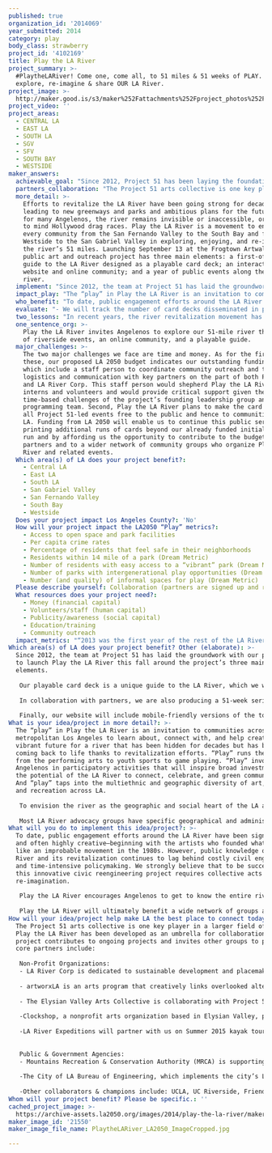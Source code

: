 ```yaml
---
published: true
organization_id: '2014069'
year_submitted: 2014
category: play
body_class: strawberry
project_id: '4102169'
title: Play the LA River
project_summary: >-
  #PlaytheLARiver! Come one, come all, to 51 miles & 51 weeks of PLAY. Find,
  explore, re-imagine & share OUR LA River.
project_image: >-
  http://maker.good.is/s3/maker%252Fattachments%252Fproject_photos%252Fimages%252F21550%252Fdisplay%252FPlaytheLARiver_LA2050_ImageCropped.jpg=c570x385
project_video: ''
project_areas:
  - CENTRAL LA
  - EAST LA
  - SOUTH LA
  - SGV
  - SFV
  - SOUTH BAY
  - WESTSIDE
maker_answers:
  achievable_goal: "Since 2012, Project 51 has been laying the foundation for Play the LA River through extensive scouting of sites along the river and by building a vibrant network of partners and initial funders. We have already done the collaborating, writing, designing, and planning for our 56-site playable guide to the river; and we have launched an interim website and social media presence. In addition, we have crafted a detailed project timeline (below). Finally, we have formed a dynamic and cross-cutting team to lead the Play the LA River charge and have core partners in place to help produce public programs during the project year (Sept. 2014-Sept. 2015).\r\n\r\nSUMMER/FALL 2014\r\n-Complete Play the LA River card deck guide and do first printing \r\n-Finalize project launch\r\n-Finalize roadmap for programming of events with partners and collaborators\r\n-Finalize roadmap for outreach to foster self-organized programs and card-deck distribution\r\n-Develop and distribute toolkit for self-organized programs\r\n-Develop and launch Play the LA River interactive website with social media integration\r\n-Populate fall and winter events calendar \r\n-Launch project at Frogtown Artwalk (September 13)\r\n-Hold artworx exhibition of student projects; Clockshop screenings and campout\r\n\r\nWINTER 2015\r\n-Continue programming and community outreach\r\n-Populate spring events calendar\r\n-Identify play events/projects for website’s online exhibits section; solicit proposals for online exhibits from Play the LA River partners and community network\r\n-Plan “mobile play” series that LA River Corp will spearhead\r\n-Hold artworx exhibition of student projects; Clockshop’s 7 nights of campfires and stories about rivers\r\n-Complete second printing and distribution of card decks\r\n\r\nSPRING 2015\r\n-Continue programming and community outreach\r\n-Populate summer events calendar\r\n-Release first series of online exhibits\r\n-Plan summer kayak race with LA River Expeditions\r\n-Plan summer youth series with MRCA’s junior ranger and Compton Junior Posse programs\r\n-Hold LA River Corp’s series “Admiral Uncle Tio Rio & His Playmeister Parade,” offering four unique mobile play interventions\r\n-Hold artworx exhibition of student projects; Clockshop campout\r\n\r\nSUMMER 2015\r\n-Commission participants and finalize schedule for closing festival\r\n-Release second series of online exhibits\r\n-Hold summer kayak race and summer youth series\r\n-Complete third printing and distribution of card decks\r\n-Hold Play the LA River closing festival (September)"
  partners_collaboration: "The Project 51 arts collective is one key player in a larger field of groups. Play the LA River has been developed as an umbrella for collaboration, and the project contributes to ongoing projects and invites other groups to play! Our core partners include:\r\n\r\nNon-Profit Organizations:\r\n- LA River Corp is dedicated to sustainable development and placemaking along the LA River corridor. At the core of its mission is transforming the LA River into a vibrant public space through their LA River Regatta Club (a platform for community engagement and innovative events). LA River Corp is a leading partner in the Play the LA River programming efforts.  \r\n\r\n- artworxLA is an arts program that creatively links overlooked alternative high school students with professional artists, cultural institutions, and communities to produce and present new work. In 2014-15, artworxLA will guide students to create art projects that connect to Play the LA River in 27 alternative arts classrooms throughout LA County. Each 11-week workshop will culminate in a student exhibition and presentations at the LA River Center and Gardens. \r\n\r\n- The Elysian Valley Arts Collective is collaborating with Project 51, LA River Corp, and MRCA on the Play the LA River launch, which will take place in conjunction with their annual Frogtown Artwalk.\r\n\r\n-Clockshop, a nonprofit arts organization based in Elysian Valley, provides cultural programming to activate the as-yet-undeveloped Bowtie Parcel for California State Parks. Clockshop also supports other projects by artists, writers, and civic leaders. Clockshop is collaborating with Project 51 on public engagement events, including campouts, storytelling, and screenings at Bowtie, along the river.\r\n \r\n-LA River Expeditions will partner with us on Summer 2015 kayak tours on the river.\r\n\r\n \r\nPublic & Government Agencies:\r\n- Mountains Recreation & Conservation Authority (MRCA) is supporting the project through funding, venue permitting, and access as well as joint programming through their campfire and junior ranger programs.\r\n\r\n-The City of LA Bureau of Engineering, which implements the city’s LA River Master Plan, and California State Parks, which oversees the two largest riverside parks, are providing support to the project on access, permitting, and outreach.\r\n\r\n-Other collaborators & champions include: UCLA, UC Riverside, Friends of the LA River (FoLAR), River Wild, Boom: A Journal of California, and the EPA-led Urban Waters Federal Partnership."
  more_detail: >-
    Efforts to revitalize the LA River have been going strong for decades,
    leading to new greenways and parks and ambitious plans for the future. Yet
    for many Angelenos, the river remains invisible or inaccessible, or brings
    to mind Hollywood drag races. Play the LA River is a movement to engage
    every community from the San Fernando Valley to the South Bay and from the
    Westside to the San Gabriel Valley in exploring, enjoying, and re-imagining
    the river’s 51 miles. Launching September 13 at the Frogtown Artwalk, this
    public art and outreach project has three main elements: a first-of-its-kind
    guide to the LA River designed as a playable card deck; an interactive
    website and online community; and a year of public events along the entire
    river.
  implement: "Since 2012, the team at Project 51 has laid the groundwork with our partners to launch Play the LA River this fall around the project’s three main elements.\r\n\r\nOur playable card deck is a unique guide to the LA River, which we will disseminate for free at events and via community outreach. With 52 river sites and 4 off-river “wild card” sites all organized into 4 geographic “suits,” the card deck features greenways and parks along with places that river revitalization has yet to touch but that hold meaning for local communities. Each card is both a tool and an artwork––with a custom map, “dashboard” of site features, access instructions, and tips on how to play. The cards also invite Angelenos to share how THEY play the LA River: dance, picnic, skate, juggle, kayak, bird-watch, bike, paint, swing, BBQ, practice yoga, ride horses, play soccer, play music, fly kites, and the possibilities continue! After extensive scouting, we have finished the card deck and will distribute an initial 2,500 this fall.\r\n\r\nIn collaboration with partners, we are also producing a 51-week series of public events––including a launch extravaganza at the Frogtown Artwalk on September 13, a closing festival in September 2015, and smaller-scale riverside events across all 4 geographic “suits” (Valley, Glendale Narrows, Downtown, and South). For example, LA River Corp will take the lead in producing a “mobile play” series featuring neighborhood scavenger hunts and bicycle theater. In addition to the programs we implement, Play the LA River will do outreach to an array of organizations—from cultural, sports, and youth groups to gamers, performers, and scientists––in order to galvanize diverse forms of play along the river. To support others in organizing their own play programs and to facilitate spontaneous riverside play, we will develop a toolkit in English and Spanish. The toolkit will include practical resources on river access plus illustrative ideas for self-organized gatherings and projects. \r\n\r\nFinally, our website will include mobile-friendly versions of the toolkit and cards (complete with interactive maps of our 56 sites), an events calendar, and curated multimedia exhibits featuring select Play the LA River events and projects. Through a community-generated and multilingual “stream” of social media posts, the website will also integrate stories, pictures, recordings, and videos showcasing how Angelenos play the LA River today and how they aspire to play there in the future. "
  impact_play: "The “play” in Play the LA River is an invitation to communities across metropolitan Los Angeles to learn about, connect with, and help create a vibrant future for a river that has been hidden for decades but has been coming back to life thanks to revitalization efforts.  “Play” runs the gamut from the performing arts to youth sports to game playing. “Play” involves Angelenos in participatory activities that will inspire broad investment in the potential of the LA River to connect, celebrate, and green communities. And “play” taps into the multiethnic and geographic diversity of art, culture, and recreation across LA.\r\n\r\nTo envision the river as the geographic and social heart of the LA area, Angelenos first have to know that the river exists, where it flows, and how to access and enjoy it. Play the LA River meets these needs through a public programming and outreach project that contributes to ongoing river revitalization projects and that catalyzes wider civic engagement with the development of parks, greenways, wildlife habitats, sustainable water infrastructure, and cultural centers. However, we focus on the LA River not only to widen the involvement of local communities in river revitalization efforts but also to address critical issues in Los Angeles of park space, neighborhood-centered art and recreation, urban sustainability, and environmental justice.\r\n\r\nMost LA River advocacy groups have specific geographical and administrative boundaries (such as the City of LA River Revitalization Master Plan and the City of Long Beach RiverLink Plan). As of yet, no organization has connected the entire river through cultural programming. Play the LA River promises to serve this vital role by providing a hub for events and projects along the river’s entire length and by reaching out to thousands of Angelenos who are new to the river and including them in shaping its future."
  who_benefit: "To date, public engagement efforts around the LA River have been significant and often highly creative—beginning with the artists who founded what seemed like an improbable movement in the 1980s. However, public knowledge of the LA River and its revitalization continues to lag behind costly civil engineering and time-intensive policymaking. We strongly believe that to be successful, this innovative civic reengineering project requires collective acts of re-imagination.\r\n\r\nPlay the LA River encourages Angelenos to get to know the entire river—including its most challenged places that master planning efforts have yet to reach. The project pays special attention to communities who live along the river, while welcoming everyone across the region to participate. The project brings Angelenos of all ages and social groups to 52 river sites––which include bike paths, shady parks with playing fields, public art installations, and quiet spots from which simply to take the river in—so as to make the river more compelling to all. The project in turn builds public support and public dialogue around revitalization plans. By working with riverside communities from Canoga Park to Long Beach to view the river as their essential public space, we hope Play the LA River will empower Angelenos to insist that the revitalization process remains democratic and fulfills promises that the greening of the river will benefit existing communities as well as future residents and visitors. \r\n\r\nPlay the LA River will ultimately benefit a wide network of groups and individuals in the LA area who focus on river revitalization, park space, visual and performing arts, youth education and recreation, and environmental and social justice. The project will realize these community benefits in part through public programming and in part by awarding stipends to artists, schools, community groups, and other civic-minded folks who are active in river-adjacent communities and who can help to activate play at each of our sites. In tandem, the project website will serve as a virtual river community and living-breathing public art project that will provide unprecedented tools for accessing and navigating the LA River, crowd-sourcing river events, and showcasing the possibilities for playing the river now and in LA 2050!"
  evaluate: "- We will track the number of card decks disseminated in print and electronic form (through Play the LA River events, core partners, community outreach efforts, and requests via our website). \r\n\r\n- We will evaluate the geographic reach and participant diversity of Play the LA River programming by conducting brief informal surveys tied to our launch and closing events and tied to at least one event in each of the four geographic areas (or “suits”) over the year.\r\n\r\n- Through media monitoring of social media, blogs, and news articles, we will track stories about the LA River and about Play the LA River to see if and how the project is affecting the wider river revitalization movement as well as public attitudes toward the river and its cultural and environmental meanings/possibilities. Content analysis of social media and news stories published about the Play the LA River project will provide an understanding of how and to what extent people’s relationships to the LA River are transformed during the project and will also highlight areas for future work.\r\n\r\n- The social impact connected to the project will be both direct and indirect, and will happen over the short term and the long term. Thus, after the project and on an ongoing basis, we will ask for qualitative feedback from our partners and other groups to assess whether there has been an uptick both in riverside projects generated within communities along the river and in projects aimed at enhancing river access on the stretches that have so far seen very little on-the-ground change."
  two_lessons: "In recent years, the river revitalization movement has focused on reengineering the river’s infrastructure with respect to storm water management, economic development, real estate development, and ecosystem restoration. Play the LA River takes inspiration from the many artists who have played a major role since the 1980s in river revitalization by defining the LA River not as a concrete channel or ditch but as a riparian ecosystem and rich civic space. Learning from these longstanding efforts among artists working in partnership with grassroots organizations and elected officials, Play the LA River aspires to seed a new generation of river leaders and champions by bringing thousands of Angelenos to sites up and down the river’s 51 miles—and by doing so through play! Along these lines, the project also has learned from three decades of public advocacy and education that the LA River is its own best advocate. Bringing people to its banks is a powerful way to generate public understanding of the river and public investment in its social and environmental futures.\r\n\r\nIf you look across the globe at how communities are re-inventing their public spaces, you learn that creative collaboration and participatory community engagement are critical for success. Houston’s 12-acre Discovery Green has been a role model to us as an example of how creative programming and engagement can make a park highly utilized by diverse communities. With over 1.2 million annual visitors today (twice the number that planners anticipated when the park opened in 2008), Discovery Green draws people from across Houston. The park’s success is due largely to compelling public programs that offer intergenerational cultural opportunities. In contrast, Boston’s Rose Kennedy Greenway, which was billed as a trailblazer for twenty-first-century open space, has been deemed an urban design disaster. This failure stems from the fact that the Greenway offers lots to look at, but little to do. A park that was planned to be a dynamic public gathering center now sits underutilized much of the time, and Boston is currently exploring how public programming might reinvigorate the park and make it a welcoming space for communities to gather and play. We will apply these lessons learned to our own public art and community engagement project and in our collaborations with many of the nonprofits and public agencies that are leading river revitalization efforts."
  one_sentence_org: >-
    Play the LA River invites Angelenos to explore our 51-mile river thru a year
    of riverside events, an online community, and a playable guide.
  major_challenges: >-
    The two major challenges we face are time and money. As for the first of
    these, our proposed LA 2050 budget indicates our outstanding funding needs,
    which include a staff person to coordinate community outreach and to support
    logistics and communication with key partners on the part of both Project 51
    and LA River Corp. This staff person would shepherd Play the LA River
    interns and volunteers and would provide critical support given the
    time-based challenges of the project’s founding leadership group and
    programming team. Second, Play the LA River plans to make the card deck and
    all Project 51-led events free to the public and hence to communities across
    LA. Funding from LA 2050 will enable us to continue this public service by
    printing additional runs of cards beyond our already funded initial print
    run and by affording us the opportunity to contribute to the budgets of core
    partners and to a wider network of community groups who organize Play the LA
    River and related events.
  Which area(s) of LA does your project benefit?:
    - Central LA
    - East LA
    - South LA
    - San Gabriel Valley
    - San Fernando Valley
    - South Bay
    - Westside
  Does your project impact Los Angeles County?: 'No'
  How will your project impact the LA2050 “Play” metrics?:
    - Access to open space and park facilities
    - Per capita crime rates
    - Percentage of residents that feel safe in their neighborhoods
    - Residents within 1⁄4 mile of a park (Dream Metric)
    - Number of residents with easy access to a “vibrant” park (Dream Metric)
    - Number of parks with intergenerational play opportunities (Dream Metric)
    - Number (and quality) of informal spaces for play (Dream Metric)
  Please describe yourself: Collaboration (partners are signed up and ready to hit the ground running!)
  What resources does your project need?:
    - Money (financial capital)
    - Volunteers/staff (human capital)
    - Publicity/awareness (social capital)
    - Education/training
    - Community outreach
  impact_metrics: "“2013 was the first year of the rest of the LA River’s life,” claims Curbed LA. From bridges to bike paths to ball fields to a recreation zone for kayaking, our infamous waterway is undergoing a sea change. Yet, we often hear people admit to not knowing that LA has a river, much less one that is home to over 25 miles of greenway, 30 parks, 200 species of birds, kayaking and fishing opportunities, and diverse neighborhoods. \r\n\r\nFacilitating play in all forms, Play the LA River is the first project to engage with the entire river from headwaters to mouth. By identifying 56 sites and highlighting nearby community landmarks, the Play the LA River card deck and website help people access public spaces along and near the river while spurring their imagination on how to play when they get to its banks. Play the LA River also promises to expand the number of Angelenos who feel a sense of community and safety when they visit the river. Today, many Angelenos who live close to the river are within a ¼ mile of a public park but don’t know it. There are also stretches of the river running through park-poor communities that are not yet the focus of revitalization plans but could be with greater public engagement. In this context, Play the LA River makes visible existing park spaces and encourages communities to take active roles in the river’s future. \r\n\r\nAt the core of our project is a strong commitment to what LA 2050 terms informal and intergenerational play. The Play the LA River card deck, for example, features “play prompts” encouraging people to do activities ranging from playing horseshoes, sey (Cambodian hacky sack), and pick-up soccer to sharing ghost stories, hip-hop moves, and games of Armenian backgammon. These prompts often “play” on the cultural histories of the neighborhood and connect audiences of all walks of life to LA’s diverse cultural heritage. Helping to paint a mural on a mobile art truck or singing silly campfire songs on a grassy riverside knoll are modes of play that connect people of all ages. \r\n\r\nUltimately, Play the LA River is a call to action. The river’s potential to foster a healthier, greener, and more connected LA is indisputable. However, without models of the kinds of recreation, leisure, and creative expression that can happen along its 51 miles, the river will remain elusive and underutilized. Our goal is to help the LA River realize its full potential to be a place for all of Los Angeles to play, learn, create, connect, and live."
Which area(s) of LA does your project benefit? Other (elaborate): >-
  Since 2012, the team at Project 51 has laid the groundwork with our partners
  to launch Play the LA River this fall around the project’s three main
  elements.
   
   Our playable card deck is a unique guide to the LA River, which we will disseminate for free at events and via community outreach. With 52 river sites and 4 off-river “wild card” sites all organized into 4 geographic “suits,” the card deck features greenways and parks along with places that river revitalization has yet to touch but that hold meaning for local communities. Each card is both a tool and an artwork––with a custom map, “dashboard” of site features, access instructions, and tips on how to play. The cards also invite Angelenos to share how THEY play the LA River: dance, picnic, skate, juggle, kayak, bird-watch, bike, paint, swing, BBQ, practice yoga, ride horses, play soccer, play music, fly kites, and the possibilities continue! After extensive scouting, we have finished the card deck and will distribute an initial 2,500 this fall.
   
   In collaboration with partners, we are also producing a 51-week series of public events––including a launch extravaganza at the Frogtown Artwalk on September 13, a closing festival in September 2015, and smaller-scale riverside events across all 4 geographic “suits” (Valley, Glendale Narrows, Downtown, and South). For example, LA River Corp will take the lead in producing a “mobile play” series featuring neighborhood scavenger hunts and bicycle theater. In addition to the programs we implement, Play the LA River will do outreach to an array of organizations—from cultural, sports, and youth groups to gamers, performers, and scientists––in order to galvanize diverse forms of play along the river. To support others in organizing their own play programs and to facilitate spontaneous riverside play, we will develop a toolkit in English and Spanish. The toolkit will include practical resources on river access plus illustrative ideas for self-organized gatherings and projects. 
   
   Finally, our website will include mobile-friendly versions of the toolkit and cards (complete with interactive maps of our 56 sites), an events calendar, and curated multimedia exhibits featuring select Play the LA River events and projects. Through a community-generated and multilingual “stream” of social media posts, the website will also integrate stories, pictures, recordings, and videos showcasing how Angelenos play the LA River today and how they aspire to play there in the future.
What is your idea/project in more detail?: >-
  The “play” in Play the LA River is an invitation to communities across
  metropolitan Los Angeles to learn about, connect with, and help create a
  vibrant future for a river that has been hidden for decades but has been
  coming back to life thanks to revitalization efforts. “Play” runs the gamut
  from the performing arts to youth sports to game playing. “Play” involves
  Angelenos in participatory activities that will inspire broad investment in
  the potential of the LA River to connect, celebrate, and green communities.
  And “play” taps into the multiethnic and geographic diversity of art, culture,
  and recreation across LA.
   
   To envision the river as the geographic and social heart of the LA area, Angelenos first have to know that the river exists, where it flows, and how to access and enjoy it. Play the LA River meets these needs through a public programming and outreach project that contributes to ongoing river revitalization projects and that catalyzes wider civic engagement with the development of parks, greenways, wildlife habitats, sustainable water infrastructure, and cultural centers. However, we focus on the LA River not only to widen the involvement of local communities in river revitalization efforts but also to address critical issues in Los Angeles of park space, neighborhood-centered art and recreation, urban sustainability, and environmental justice.
   
   Most LA River advocacy groups have specific geographical and administrative boundaries (such as the City of LA River Revitalization Master Plan and the City of Long Beach RiverLink Plan). As of yet, no organization has connected the entire river through cultural programming. Play the LA River promises to serve this vital role by providing a hub for events and projects along the river’s entire length and by reaching out to thousands of Angelenos who are new to the river and including them in shaping its future.
What will you do to implement this idea/project?: >-
  To date, public engagement efforts around the LA River have been significant
  and often highly creative—beginning with the artists who founded what seemed
  like an improbable movement in the 1980s. However, public knowledge of the LA
  River and its revitalization continues to lag behind costly civil engineering
  and time-intensive policymaking. We strongly believe that to be successful,
  this innovative civic reengineering project requires collective acts of
  re-imagination.
   
   Play the LA River encourages Angelenos to get to know the entire river—including its most challenged places that master planning efforts have yet to reach. The project pays special attention to communities who live along the river, while welcoming everyone across the region to participate. The project brings Angelenos of all ages and social groups to 52 river sites––which include bike paths, shady parks with playing fields, public art installations, and quiet spots from which simply to take the river in—so as to make the river more compelling to all. The project in turn builds public support and public dialogue around revitalization plans. By working with riverside communities from Canoga Park to Long Beach to view the river as their essential public space, we hope Play the LA River will empower Angelenos to insist that the revitalization process remains democratic and fulfills promises that the greening of the river will benefit existing communities as well as future residents and visitors. 
   
   Play the LA River will ultimately benefit a wide network of groups and individuals in the LA area who focus on river revitalization, park space, visual and performing arts, youth education and recreation, and environmental and social justice. The project will realize these community benefits in part through public programming and in part by awarding stipends to artists, schools, community groups, and other civic-minded folks who are active in river-adjacent communities and who can help to activate play at each of our sites. In tandem, the project website will serve as a virtual river community and living-breathing public art project that will provide unprecedented tools for accessing and navigating the LA River, crowd-sourcing river events, and showcasing the possibilities for playing the river now and in LA 2050!
How will your idea/project help make LA the best place to connect today? In LA2050?: >-
  The Project 51 arts collective is one key player in a larger field of groups.
  Play the LA River has been developed as an umbrella for collaboration, and the
  project contributes to ongoing projects and invites other groups to play! Our
  core partners include:
   
   Non-Profit Organizations:
   - LA River Corp is dedicated to sustainable development and placemaking along the LA River corridor. At the core of its mission is transforming the LA River into a vibrant public space through their LA River Regatta Club (a platform for community engagement and innovative events). LA River Corp is a leading partner in the Play the LA River programming efforts. 
   
   - artworxLA is an arts program that creatively links overlooked alternative high school students with professional artists, cultural institutions, and communities to produce and present new work. In 2014-15, artworxLA will guide students to create art projects that connect to Play the LA River in 27 alternative arts classrooms throughout LA County. Each 11-week workshop will culminate in a student exhibition and presentations at the LA River Center and Gardens. 
   
   - The Elysian Valley Arts Collective is collaborating with Project 51, LA River Corp, and MRCA on the Play the LA River launch, which will take place in conjunction with their annual Frogtown Artwalk.
   
   -Clockshop, a nonprofit arts organization based in Elysian Valley, provides cultural programming to activate the as-yet-undeveloped Bowtie Parcel for California State Parks. Clockshop also supports other projects by artists, writers, and civic leaders. Clockshop is collaborating with Project 51 on public engagement events, including campouts, storytelling, and screenings at Bowtie, along the river.
    
   -LA River Expeditions will partner with us on Summer 2015 kayak tours on the river.
   
   
   Public & Government Agencies:
   - Mountains Recreation & Conservation Authority (MRCA) is supporting the project through funding, venue permitting, and access as well as joint programming through their campfire and junior ranger programs.
   
   -The City of LA Bureau of Engineering, which implements the city’s LA River Master Plan, and California State Parks, which oversees the two largest riverside parks, are providing support to the project on access, permitting, and outreach.
   
   -Other collaborators & champions include: UCLA, UC Riverside, Friends of the LA River (FoLAR), River Wild, Boom: A Journal of California, and the EPA-led Urban Waters Federal Partnership.
Whom will your project benefit? Please be specific.: ''
cached_project_image: >-
  https://archive-assets.la2050.org/images/2014/play-the-la-river/maker.good.is/s3/maker%252Fattachments%252Fproject_photos%252Fimages%252F21550%252Fdisplay%252FPlaytheLARiver_LA2050_ImageCropped.jpg=c570x385.jpg
maker_image_id: '21550'
maker_image_file_name: PlaytheLARiver_LA2050_ImageCropped.jpg

---
```

